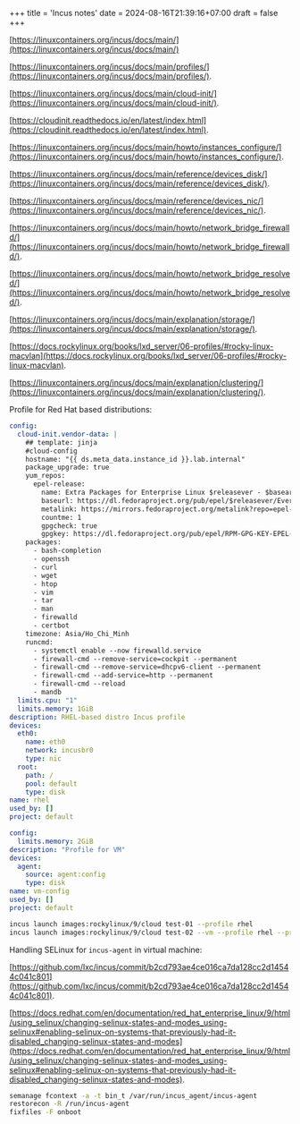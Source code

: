 +++
title = 'Incus notes'
date = 2024-08-16T21:39:16+07:00
draft = false
+++

[https://linuxcontainers.org/incus/docs/main/](https://linuxcontainers.org/incus/docs/main/)

[https://linuxcontainers.org/incus/docs/main/profiles/](https://linuxcontainers.org/incus/docs/main/profiles/).

[https://linuxcontainers.org/incus/docs/main/cloud-init/](https://linuxcontainers.org/incus/docs/main/cloud-init/).

[https://cloudinit.readthedocs.io/en/latest/index.html](https://cloudinit.readthedocs.io/en/latest/index.html).

[https://linuxcontainers.org/incus/docs/main/howto/instances_configure/](https://linuxcontainers.org/incus/docs/main/howto/instances_configure/).

[https://linuxcontainers.org/incus/docs/main/reference/devices_disk/](https://linuxcontainers.org/incus/docs/main/reference/devices_disk/).

[https://linuxcontainers.org/incus/docs/main/reference/devices_nic/](https://linuxcontainers.org/incus/docs/main/reference/devices_nic/).

[https://linuxcontainers.org/incus/docs/main/howto/network_bridge_firewalld/](https://linuxcontainers.org/incus/docs/main/howto/network_bridge_firewalld/).

[https://linuxcontainers.org/incus/docs/main/howto/network_bridge_resolved/](https://linuxcontainers.org/incus/docs/main/howto/network_bridge_resolved/).

[https://linuxcontainers.org/incus/docs/main/explanation/storage/](https://linuxcontainers.org/incus/docs/main/explanation/storage/).

[https://docs.rockylinux.org/books/lxd_server/06-profiles/#rocky-linux-macvlan](https://docs.rockylinux.org/books/lxd_server/06-profiles/#rocky-linux-macvlan).

[https://linuxcontainers.org/incus/docs/main/explanation/clustering/](https://linuxcontainers.org/incus/docs/main/explanation/clustering/).

Profile for Red Hat based distributions:

```yaml
config:
  cloud-init.vendor-data: |
    ## template: jinja
    #cloud-config
    hostname: "{{ ds.meta_data.instance_id }}.lab.internal"
    package_upgrade: true
    yum_repos:
      epel-release:
        name: Extra Packages for Enterprise Linux $releasever - $basearch
        baseurl: https://dl.fedoraproject.org/pub/epel/$releasever/Everything/$basearch/
        metalink: https://mirrors.fedoraproject.org/metalink?repo=epel-$releasever&arch=$basearch&infra=$infra&content=$contentdir
        countme: 1
        gpgcheck: true
        gpgkey: https://dl.fedoraproject.org/pub/epel/RPM-GPG-KEY-EPEL-$releasever
    packages:
      - bash-completion
      - openssh
      - curl
      - wget
      - htop
      - vim
      - tar
      - man
      - firewalld
      - certbot
    timezone: Asia/Ho_Chi_Minh
    runcmd:
      - systemctl enable --now firewalld.service
      - firewall-cmd --remove-service=cockpit --permanent
      - firewall-cmd --remove-service=dhcpv6-client --permanent
      - firewall-cmd --add-service=http --permanent
      - firewall-cmd --reload
      - mandb
  limits.cpu: "1"
  limits.memory: 1GiB
description: RHEL-based distro Incus profile
devices:
  eth0:
    name: eth0
    network: incusbr0
    type: nic
  root:
    path: /
    pool: default
    type: disk
name: rhel
used_by: []
project: default
```

```yaml
config:
  limits.memory: 2GiB
description: "Profile for VM"
devices:
  agent:
    source: agent:config
    type: disk
name: vm-config
used_by: []
project: default
```

```sh 
incus launch images:rockylinux/9/cloud test-01 --profile rhel
incus launch images:rockylinux/9/cloud test-02 --vm --profile rhel --profile vm-config
```

Handling SELinux for `incus-agent` in virtual machine:

[https://github.com/lxc/incus/commit/b2cd793ae4ce016ca7da128cc2d14544c041c801](https://github.com/lxc/incus/commit/b2cd793ae4ce016ca7da128cc2d14544c041c801).

[https://docs.redhat.com/en/documentation/red_hat_enterprise_linux/9/html/using_selinux/changing-selinux-states-and-modes_using-selinux#enabling-selinux-on-systems-that-previously-had-it-disabled_changing-selinux-states-and-modes](https://docs.redhat.com/en/documentation/red_hat_enterprise_linux/9/html/using_selinux/changing-selinux-states-and-modes_using-selinux#enabling-selinux-on-systems-that-previously-had-it-disabled_changing-selinux-states-and-modes).

```sh
semanage fcontext -a -t bin_t /var/run/incus_agent/incus-agent
restorecon -R /run/incus-agent
fixfiles -F onboot
```
